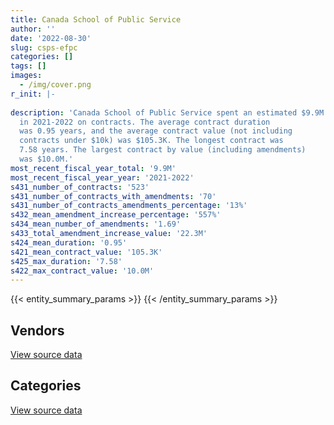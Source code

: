```yaml
---
title: Canada School of Public Service
author: ''
date: '2022-08-30'
slug: csps-efpc
categories: []
tags: []
images:
  - /img/cover.png
r_init: |-
  
description: 'Canada School of Public Service spent an estimated $9.9M
  in 2021-2022 on contracts. The average contract duration
  was 0.95 years, and the average contract value (not including
  contracts under $10k) was $105.3K. The longest contract was
  7.58 years. The largest contract by value (including amendments)
  was $10.0M.'
most_recent_fiscal_year_total: '9.9M'
most_recent_fiscal_year_year: '2021-2022'
s431_number_of_contracts: '523'
s431_number_of_contracts_with_amendments: '70'
s431_number_of_contracts_amendments_percentage: '13%'
s432_mean_amendment_increase_percentage: '557%'
s434_mean_number_of_amendments: '1.69'
s433_total_amendment_increase_value: '22.3M'
s424_mean_duration: '0.95'
s421_mean_contract_value: '105.3K'
s425_max_duration: '7.58'
s422_max_contract_value: '10.0M'
---
```


<script src="/rmarkdown-libs/htmlwidgets/htmlwidgets.js"></script>
<link href="/rmarkdown-libs/datatables-css/datatables-crosstalk.css" rel="stylesheet" />
<script src="/rmarkdown-libs/datatables-binding/datatables.js"></script>
<script src="/rmarkdown-libs/jquery/jquery-3.6.0.min.js"></script>
<link href="/rmarkdown-libs/dt-core-bootstrap/css/dataTables.bootstrap.min.css" rel="stylesheet" />
<link href="/rmarkdown-libs/dt-core-bootstrap/css/dataTables.bootstrap.extra.css" rel="stylesheet" />
<script src="/rmarkdown-libs/dt-core-bootstrap/js/jquery.dataTables.min.js"></script>
<script src="/rmarkdown-libs/dt-core-bootstrap/js/dataTables.bootstrap.min.js"></script>
<link href="/rmarkdown-libs/crosstalk/css/crosstalk.min.css" rel="stylesheet" />
<script src="/rmarkdown-libs/crosstalk/js/crosstalk.min.js"></script>
<script src="/rmarkdown-libs/htmlwidgets/htmlwidgets.js"></script>
<link href="/rmarkdown-libs/datatables-css/datatables-crosstalk.css" rel="stylesheet" />
<script src="/rmarkdown-libs/datatables-binding/datatables.js"></script>
<script src="/rmarkdown-libs/jquery/jquery-3.6.0.min.js"></script>
<link href="/rmarkdown-libs/dt-core-bootstrap/css/dataTables.bootstrap.min.css" rel="stylesheet" />
<link href="/rmarkdown-libs/dt-core-bootstrap/css/dataTables.bootstrap.extra.css" rel="stylesheet" />
<script src="/rmarkdown-libs/dt-core-bootstrap/js/jquery.dataTables.min.js"></script>
<script src="/rmarkdown-libs/dt-core-bootstrap/js/dataTables.bootstrap.min.js"></script>
<link href="/rmarkdown-libs/crosstalk/css/crosstalk.min.css" rel="stylesheet" />
<script src="/rmarkdown-libs/crosstalk/js/crosstalk.min.js"></script>

{{< entity_summary_params >}}
{{< /entity_summary_params >}}

## Vendors

<div id="htmlwidget-1" style="width:100%;height:auto;" class="datatables html-widget"></div>
<script type="application/json" data-for="htmlwidget-1">{"x":{"style":"bootstrap","filter":"none","vertical":false,"data":[["<a href=\"/vendors/73719_newfoundland_labrador/\">73719 NEWFOUNDLAND LABRADOR<\/a>","<a href=\"/vendors/advanced_business_interiors/\">ADVANCED BUSINESS INTERIORS<\/a>","<a href=\"/vendors/advanced_chippewa_technologies/\">ADVANCED CHIPPEWA TECHNOLOGIES<\/a>","<a href=\"/vendors/altis_human_resources/\">ALTIS HUMAN RESOURCES<\/a>","<a href=\"/vendors/applied_electonics/\">APPLIED ELECTONICS<\/a>","<a href=\"/vendors/asokan_business_interiors/\">ASOKAN BUSINESS INTERIORS<\/a>","<a href=\"/vendors/avi_spl_canada/\">AVI SPL CANADA<\/a>","<a href=\"/vendors/calian/\">CALIAN<\/a>","<a href=\"/vendors/canadian_corps_of_commissionaires/\">CANADIAN CORPS OF COMMISSIONAIRES<\/a>","<a href=\"/vendors/carahsoft_technology/\">CARAHSOFT TECHNOLOGY<\/a>","<a href=\"/vendors/cbci_telecom/\">CBCI TELECOM<\/a>","<a href=\"/vendors/cdw_canada/\">CDW CANADA<\/a>","<a href=\"/vendors/cgi/\">CGI<\/a>","<a href=\"/vendors/cistel_technology/\">CISTEL TECHNOLOGY<\/a>","<a href=\"/vendors/compugen/\">COMPUGEN<\/a>","<a href=\"/vendors/csdc_systems/\">CSDC SYSTEMS<\/a>","<a href=\"/vendors/d2l/\">D2L<\/a>","<a href=\"/vendors/dell_computer/\">DELL COMPUTER<\/a>","<a href=\"/vendors/deloitte_and_touche/\">DELOITTE AND TOUCHE<\/a>","<a href=\"/vendors/dynamic_personnel_consultants/\">DYNAMIC PERSONNEL CONSULTANTS<\/a>","<a href=\"/vendors/ebsco_canada/\">EBSCO CANADA<\/a>","<a href=\"/vendors/eclipsys_solutions/\">ECLIPSYS SOLUTIONS<\/a>","<a href=\"/vendors/ecole_de_langues_abce/\">ECOLE DE LANGUES ABCE<\/a>","<a href=\"/vendors/ekos_research_associates/\">EKOS RESEARCH ASSOCIATES<\/a>","<a href=\"/vendors/ernst_young/\">ERNST YOUNG<\/a>","<a href=\"/vendors/evaluation_personnel_selection/\">EVALUATION PERSONNEL SELECTION<\/a>","<a href=\"/vendors/fast_forward_french/\">FAST FORWARD FRENCH<\/a>","<a href=\"/vendors/gartner/\">GARTNER<\/a>","<a href=\"/vendors/gilmore_reproductions/\">GILMORE REPRODUCTIONS<\/a>","<a href=\"/vendors/glasshouse_systems/\">GLASSHOUSE SYSTEMS<\/a>","<a href=\"/vendors/global_upholstery/\">GLOBAL UPHOLSTERY<\/a>","<a href=\"/vendors/graybridge_international_consulting/\">GRAYBRIDGE INTERNATIONAL CONSULTING<\/a>","<a href=\"/vendors/hewlett_packard/\">HEWLETT PACKARD<\/a>","<a href=\"/vendors/hypertec/\">HYPERTEC<\/a>","<a href=\"/vendors/ibiska_telecom/\">IBISKA TELECOM<\/a>","<a href=\"/vendors/ibm_canada/\">IBM CANADA<\/a>","<a href=\"/vendors/info_tech_research_group/\">INFO TECH RESEARCH GROUP<\/a>","<a href=\"/vendors/integra_networks/\">INTEGRA NETWORKS<\/a>","<a href=\"/vendors/itex/\">ITEX<\/a>","<a href=\"/vendors/konica_minolta_business_solutions/\">KONICA MINOLTA BUSINESS SOLUTIONS<\/a>","<a href=\"/vendors/kpmg/\">KPMG<\/a>","<a href=\"/vendors/linovati/\">LINOVATI<\/a>","<a href=\"/vendors/maxsys_staffing_and_consulting/\">MAXSYS STAFFING AND CONSULTING<\/a>","<a href=\"/vendors/microsoft_canada/\">MICROSOFT CANADA<\/a>","<a href=\"/vendors/mindwire_systems/\">MINDWIRE SYSTEMS<\/a>","<a href=\"/vendors/mnp/\">MNP<\/a>","<a href=\"/vendors/moore_canada/\">MOORE CANADA<\/a>","<a href=\"/vendors/nattiq/\">NATTIQ<\/a>","<a href=\"/vendors/nisha_techonologies/\">NISHA TECHONOLOGIES<\/a>","<a href=\"/vendors/northern_micro/\">NORTHERN MICRO<\/a>","<a href=\"/vendors/nova_networks/\">NOVA NETWORKS<\/a>","<a href=\"/vendors/orangutech/\">ORANGUTECH<\/a>","<a href=\"/vendors/panasonic/\">PANASONIC<\/a>","<a href=\"/vendors/pleiad_canada/\">PLEIAD CANADA<\/a>","<a href=\"/vendors/printers_plus/\">PRINTERS PLUS<\/a>","<a href=\"/vendors/promaxis/\">PROMAXIS<\/a>","<a href=\"/vendors/prosci_canada/\">PROSCI CANADA<\/a>","<a href=\"/vendors/purelogic/\">PURELOGIC<\/a>","<a href=\"/vendors/qmr/\">QMR<\/a>","<a href=\"/vendors/quintet_consulting/\">QUINTET CONSULTING<\/a>","<a href=\"/vendors/rhea/\">RHEA<\/a>","<a href=\"/vendors/ricoh/\">RICOH<\/a>","<a href=\"/vendors/sap/\">SAP<\/a>","<a href=\"/vendors/sdl_international_canada/\">SDL INTERNATIONAL CANADA<\/a>","<a href=\"/vendors/sharp_electronics/\">SHARP ELECTRONICS<\/a>","<a href=\"/vendors/shi_canada/\">SHI CANADA<\/a>","<a href=\"/vendors/si_systems/\">SI SYSTEMS<\/a>","<a href=\"/vendors/simex_defence/\">SIMEX DEFENCE<\/a>","<a href=\"/vendors/simplex_grinnell/\">SIMPLEX GRINNELL<\/a>","<a href=\"/vendors/skillsoft_canada/\">SKILLSOFT CANADA<\/a>","<a href=\"/vendors/softchoice/\">SOFTCHOICE<\/a>","<a href=\"/vendors/softsim_technologies/\">SOFTSIM TECHNOLOGIES<\/a>","<a href=\"/vendors/solotech/\">SOLOTECH<\/a>","<a href=\"/vendors/tag_hr/\">TAG HR<\/a>","<a href=\"/vendors/teknion/\">TEKNION<\/a>","<a href=\"/vendors/telecom_computer_services/\">TELECOM COMPUTER SERVICES<\/a>","<a href=\"/vendors/the_right_door_consulting/\">THE RIGHT DOOR CONSULTING<\/a>","<a href=\"/vendors/thomas_schmidt/\">THOMAS SCHMIDT<\/a>","<a href=\"/vendors/totem_offisource/\">TOTEM OFFISOURCE<\/a>","<a href=\"/vendors/trm_technologies/\">TRM TECHNOLOGIES<\/a>","<a href=\"/vendors/turtle_island_staffing/\">TURTLE ISLAND STAFFING<\/a>","<a href=\"/vendors/unisource/\">UNISOURCE<\/a>","<a href=\"/vendors/universite_laval/\">UNIVERSITE LAVAL<\/a>","<a href=\"/vendors/university_of_ottawa/\">UNIVERSITY OF OTTAWA<\/a>","<a href=\"/vendors/university_of_toronto/\">UNIVERSITY OF TORONTO<\/a>","<a href=\"/vendors/westbury_national_show_systems/\">WESTBURY NATIONAL SHOW SYSTEMS<\/a>","<a href=\"/vendors/workdynamics_technologies/\">WORKDYNAMICS TECHNOLOGIES<\/a>","<a href=\"/vendors/xerox/\">XEROX<\/a>"],[null,126616.41,193719.97,19827.09,69696.49,null,115814.84,null,11395.62,null,null,30711.7,null,null,null,9079.16,null,null,10000,81359.88,29530.4,11872.02,10994.9,91444.49,null,null,null,null,26042.88,null,23218.22,null,null,null,67229.05,null,null,83426.32,null,null,null,4949.5,52100.4,76872.91,null,11241.95,16741.86,null,761291.37,878472.53,69904.89,null,null,11073.57,24317.22,20810.7,58019.85,null,240478.62,null,49289.65,4030.62,null,null,99859.67,null,565846.51,null,62531.9,882638.14,null,null,253921.99,193583.45,26615.32,164302.61,39663,262256.06,15728.59,43058.47,31776.65,null,null,null,null,14481.58,null,30319.7],[15688.14,32832.37,152999.05,null,74893.3,null,null,22706.71,10639.38,null,null,44851.75,null,null,null,20178.03,107880.86,null,89149.45,null,74746.4,10553.67,10934,null,null,null,null,38681.64,26114.23,null,null,6888.45,null,17648.66,10062.95,67800,null,null,10144.24,null,260749.57,5220.5,78472.2,72508.96,null,82548.05,1376.04,19115.15,338071.09,76657.03,32783.52,null,null,25651.43,null,37861.54,59182.34,null,95618.46,56538.96,null,4041.66,null,null,102744.95,18964.75,94566.13,36164.43,31351.61,921295.76,84227.32,null,129602.98,null,43351.53,null,null,153761.08,null,41691.53,71859.11,24920.03,null,null,null,null,19081.41,19615.83],[28207.74,18823.31,74757.47,null,34171.2,102658.67,21179.77,36821.69,11300,11122.19,19468.98,28936.93,37534.25,null,null,9079.16,3281376.18,27688.86,null,null,74542.18,10855.48,49637.96,null,80761.14,7675.85,null,27935.49,9846.35,null,null,59822.9,null,8955.58,null,null,13225.91,null,938.72,811.95,379177.66,null,26157.4,72310.85,39550,null,null,67738.14,47924.58,38123.9,null,null,null,null,null,null,null,157.83,70508.78,45878,null,4030.62,44174.8,null,33153.26,21171.55,null,null,null,978651.66,48394.9,26551.28,null,null,null,223811.83,null,null,64375.94,null,null,null,null,40000,null,null,6954.1,8561.9],[12596.88,null,null,39717.41,null,null,41940.09,null,11300,26172.09,null,null,12465.75,39091.5,16311.64,2263.57,3281376.18,23473.3,null,null,50659.89,10855.48,17211.34,null,285770.18,6057.91,19800,80334.09,null,210358.89,null,null,56993.99,7828.52,null,39147.69,48199.27,null,24402.97,2980.74,379177.66,null,18337.08,72310.85,null,null,null,67738.14,49677.92,122943.94,24282.73,39324,20255.25,null,null,null,null,57449.14,10431.44,null,null,4030.62,135494.13,9156.25,13634.32,20981.24,null,null,null,1013405.08,78184.44,122673.64,null,null,null,454131.36,null,null,null,null,null,null,10379.69,null,23547.99,null,5525.17,null]],"container":"<table class=\"table table-striped table-hover row-border order-column display\">\n  <thead>\n    <tr>\n      <th>Vendor<\/th>\n      <th>2018-2019<\/th>\n      <th>2019-2020<\/th>\n      <th>2020-2021<\/th>\n      <th>2021-2022<\/th>\n    <\/tr>\n  <\/thead>\n<\/table>","options":{"order":[[4,"desc"]],"pageLength":10,"autoWidth":true,"columnDefs":[{"targets":1,"render":"function(data, type, row, meta) {\n    return type !== 'display' ? data : DTWidget.formatCurrency(data, \"$\", 2, 3, \",\", \".\", true, null);\n  }"},{"targets":2,"render":"function(data, type, row, meta) {\n    return type !== 'display' ? data : DTWidget.formatCurrency(data, \"$\", 2, 3, \",\", \".\", true, null);\n  }"},{"targets":3,"render":"function(data, type, row, meta) {\n    return type !== 'display' ? data : DTWidget.formatCurrency(data, \"$\", 2, 3, \",\", \".\", true, null);\n  }"},{"targets":4,"render":"function(data, type, row, meta) {\n    return type !== 'display' ? data : DTWidget.formatCurrency(data, \"$\", 2, 3, \",\", \".\", true, null);\n  }"},{"width":"16%","targets":[1,2,3,4]},{"className":"dt-right","targets":[1,2,3,4]}],"orderClasses":false}},"evals":["options.columnDefs.0.render","options.columnDefs.1.render","options.columnDefs.2.render","options.columnDefs.3.render"],"jsHooks":[]}</script>
<p class="text-right">
<a href="https://github.com/GoC-Spending/contracts-data/tree/main/data/out/departments/csps-efpc/summary_by_fiscal_year_by_vendor.csv" class="source-data-link btn btn-link">View source data</a>
</p>

## Categories

<div id="htmlwidget-2" style="width:100%;height:auto;" class="datatables html-widget"></div>
<script type="application/json" data-for="htmlwidget-2">{"x":{"style":"bootstrap","filter":"none","vertical":false,"data":[["<a href=\"/categories/facilities_and_construction/\">Facilities and construction<\/a>","<a href=\"/categories/office_management/\">Office management<\/a>","<a href=\"/categories/professional_services/\">Professional services<\/a>","<a href=\"/categories/information_technology/\">Information technology<\/a>","<a href=\"/categories/transportation_and_logistics/\">Transportation and logistics<\/a>","<a href=\"/categories/industrial_products_and_services/\">Industrial products and services<\/a>","<a href=\"/categories/security_and_protection/\">Security and protection<\/a>","<a href=\"/categories/human_capital/\">Human capital<\/a>"],[74225.2,573647.37,1083895.19,5542276.47,175734.16,13730.86,56687.12,1263956.3],[50754.23,335478.57,554522.06,3957853.32,91009.92,21523.33,31844.07,1628485.5],[null,232351.07,1060736.38,6182682.61,104883.48,null,32446.75,1703614.55],[null,16615.06,1271799.09,7049302.19,76999.03,24282.73,32446.75,1453772.66]],"container":"<table class=\"table table-striped table-hover row-border order-column display\">\n  <thead>\n    <tr>\n      <th>Category<\/th>\n      <th>2018-2019<\/th>\n      <th>2019-2020<\/th>\n      <th>2020-2021<\/th>\n      <th>2021-2022<\/th>\n    <\/tr>\n  <\/thead>\n<\/table>","options":{"order":[[4,"desc"]],"dom":"t","pageLength":30,"autoWidth":true,"columnDefs":[{"targets":1,"render":"function(data, type, row, meta) {\n    return type !== 'display' ? data : DTWidget.formatCurrency(data, \"$\", 2, 3, \",\", \".\", true, null);\n  }"},{"targets":2,"render":"function(data, type, row, meta) {\n    return type !== 'display' ? data : DTWidget.formatCurrency(data, \"$\", 2, 3, \",\", \".\", true, null);\n  }"},{"targets":3,"render":"function(data, type, row, meta) {\n    return type !== 'display' ? data : DTWidget.formatCurrency(data, \"$\", 2, 3, \",\", \".\", true, null);\n  }"},{"targets":4,"render":"function(data, type, row, meta) {\n    return type !== 'display' ? data : DTWidget.formatCurrency(data, \"$\", 2, 3, \",\", \".\", true, null);\n  }"},{"width":"16%","targets":[1,2,3,4]},{"className":"dt-right","targets":[1,2,3,4]}],"orderClasses":false,"lengthMenu":[10,25,30,50,100]}},"evals":["options.columnDefs.0.render","options.columnDefs.1.render","options.columnDefs.2.render","options.columnDefs.3.render"],"jsHooks":[]}</script>
<p class="text-right">
<a href="https://github.com/GoC-Spending/contracts-data/tree/main/data/out/departments/csps-efpc/summary_by_fiscal_year_by_category.csv" class="source-data-link btn btn-link">View source data</a>
</p>
